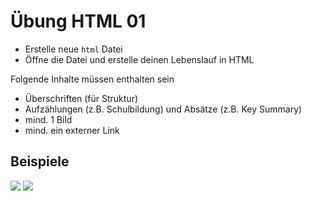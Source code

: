# Übung HTML 01

- Erstelle neue `html` Datei
- Öffne die Datei und erstelle deinen Lebenslauf in HTML

Folgende Inhalte müssen enthalten sein

- Überschriften (für Struktur)
- Aufzählungen (z.B. Schulbildung) und Absätze (z.B. Key Summary)
- mind. 1 Bild
- mind. ein externer Link

## Beispiele

![](.resources/cv01.png)
![](.resources/cv02.png)